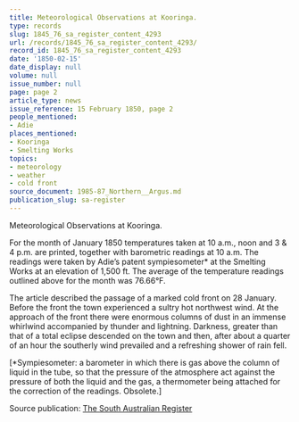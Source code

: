 ```yaml
---
title: Meteorological Observations at Kooringa.
type: records
slug: 1845_76_sa_register_content_4293
url: /records/1845_76_sa_register_content_4293/
record_id: 1845_76_sa_register_content_4293
date: '1850-02-15'
date_display: null
volume: null
issue_number: null
page: page 2
article_type: news
issue_reference: 15 February 1850, page 2
people_mentioned:
- Adie
places_mentioned:
- Kooringa
- Smelting Works
topics:
- meteorology
- weather
- cold front
source_document: 1985-87_Northern__Argus.md
publication_slug: sa-register
---
```


Meteorological Observations at Kooringa.

For the month of January 1850 temperatures taken at 10 a.m., noon and 3 & 4 p.m. are printed, together with barometric readings at 10 a.m.  The readings were taken by Adie’s patent sympiesometer* at the Smelting Works at an elevation of 1,500 ft.  The average of the temperature readings outlined above for the month was 76.66°F.

The article described the passage of a marked cold front on 28 January.  Before the front the town experienced a sultry hot northwest wind.  At the approach of the front there were enormous columns of dust in an immense whirlwind accompanied by thunder and lightning.  Darkness, greater than that of a total eclipse descended on the town and then, after about a quarter of an hour the southerly wind prevailed and a refreshing shower of rain fell.

[*Sympiesometer: a barometer in which there is gas above the column of liquid in the tube, so that the pressure of the atmosphere act against the pressure of both the liquid and the gas, a thermometer being attached for the correction of the readings.  Obsolete.]

Source publication: [The South Australian Register](/publications/sa-register/)
